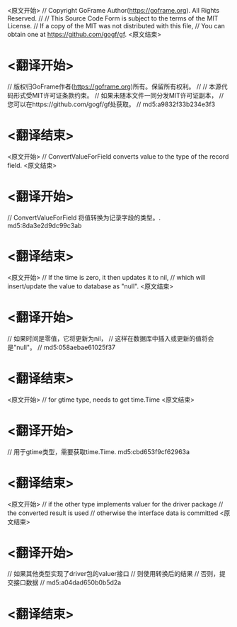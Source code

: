 
<原文开始>
// Copyright GoFrame Author(https://goframe.org). All Rights Reserved.
//
// This Source Code Form is subject to the terms of the MIT License.
// If a copy of the MIT was not distributed with this file,
// You can obtain one at https://github.com/gogf/gf.
<原文结束>

# <翻译开始>
// 版权归GoFrame作者(https://goframe.org)所有。保留所有权利。
//
// 本源代码形式受MIT许可证条款约束。
// 如果未随本文件一同分发MIT许可证副本，
// 您可以在https://github.com/gogf/gf处获取。
// md5:a9832f33b234e3f3
# <翻译结束>


<原文开始>
// ConvertValueForField converts value to the type of the record field.
<原文结束>

# <翻译开始>
// ConvertValueForField 将值转换为记录字段的类型。. md5:8da3e2d9dc99c3ab
# <翻译结束>


<原文开始>
		// If the time is zero, it then updates it to nil,
		// which will insert/update the value to database as "null".
<原文结束>

# <翻译开始>
// 如果时间是零值，它将更新为nil，
// 这样在数据库中插入或更新的值将会是"null"。
// md5:058aebae61025f37
# <翻译结束>


<原文开始>
// for gtime type, needs to get time.Time
<原文结束>

# <翻译开始>
// 用于gtime类型，需要获取time.Time. md5:cbd653f9cf62963a
# <翻译结束>


<原文开始>
		// if the other type implements valuer for the driver package
		// the converted result is used
		// otherwise the interface data is committed
<原文结束>

# <翻译开始>
// 如果其他类型实现了driver包的valuer接口
// 则使用转换后的结果
// 否则，提交接口数据
// md5:a04dad650b0b5d2a
# <翻译结束>

